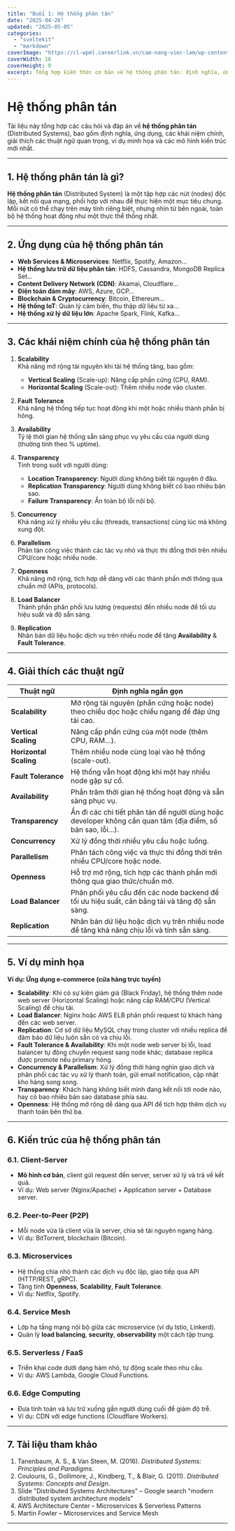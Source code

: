 ```yaml
---
title: "Buổi 1: Hệ thống phân tán"
date: "2025-04-26"
updated: "2025-05-05"
categories:
  - "sveltekit"
  - "markdown"
coverImage: "https://cl-wpml.careerlink.vn/cam-nang-viec-lam/wp-content/uploads/2025/03/26155638/git-la-gi-Distributed-Version-Control-System-1024x902.jpg"
coverWidth: 16
coverHeight: 9
excerpt: Tổng hợp kiến thức cơ bản về hệ thống phân tán: định nghĩa, ứng dụng, khái niệm chính, ví dụ minh họa và các mô hình kiến trúc hiện đại.
---
```



# Hệ thống phân tán

Tài liệu này tổng hợp các câu hỏi và đáp án về **hệ thống phân tán** (Distributed Systems), bao gồm định nghĩa, ứng dụng, các khái niệm chính, giải thích các thuật ngữ quan trọng, ví dụ minh họa và các mô hình kiến trúc mới nhất.

---

## 1. Hệ thống phân tán là gì?

**Hệ thống phân tán** (Distributed System) là một tập hợp các nút (nodes) độc lập, kết nối qua mạng, phối hợp với nhau để thực hiện một mục tiêu chung. Mỗi nút có thể chạy trên máy tính riêng biệt, nhưng nhìn từ bên ngoài, toàn bộ hệ thống hoạt động như một thực thể thống nhất.

---

## 2. Ứng dụng của hệ thống phân tán

- **Web Services & Microservices**: Netflix, Spotify, Amazon…
- **Hệ thống lưu trữ dữ liệu phân tán**: HDFS, Cassandra, MongoDB Replica Set…
- **Content Delivery Network (CDN)**: Akamai, Cloudflare…
- **Điện toán đám mây**: AWS, Azure, GCP…
- **Blockchain & Cryptocurrency**: Bitcoin, Ethereum…
- **Hệ thống IoT**: Quản lý cảm biến, thu thập dữ liệu từ xa…
- **Hệ thống xử lý dữ liệu lớn**: Apache Spark, Flink, Kafka…

---

## 3. Các khái niệm chính của hệ thống phân tán

1. **Scalability**  
   Khả năng mở rộng tài nguyên khi tải hệ thống tăng, bao gồm:
   - **Vertical Scaling** (Scale-up): Nâng cấp phần cứng (CPU, RAM).
   - **Horizontal Scaling** (Scale-out): Thêm nhiều node vào cluster.

2. **Fault Tolerance**  
   Khả năng hệ thống tiếp tục hoạt động khi một hoặc nhiều thành phần bị hỏng.

3. **Availability**  
   Tỷ lệ thời gian hệ thống sẵn sàng phục vụ yêu cầu của người dùng (thường tính theo % uptime).

4. **Transparency**  
   Tính trong suốt với người dùng:
   - **Location Transparency**: Người dùng không biết tài nguyên ở đâu.
   - **Replication Transparency**: Người dùng không biết có bao nhiêu bản sao.
   - **Failure Transparency**: Ẩn toàn bộ lỗi nội bộ.

5. **Concurrency**  
   Khả năng xử lý nhiều yêu cầu (threads, transactions) cùng lúc mà không xung đột.

6. **Parallelism**  
   Phân tán công việc thành các tác vụ nhỏ và thực thi đồng thời trên nhiều CPU/core hoặc nhiều node.

7. **Openness**  
   Khả năng mở rộng, tích hợp dễ dàng với các thành phần mới thông qua chuẩn mở (APIs, protocols).

8. **Load Balancer**  
   Thành phần phân phối lưu lượng (requests) đến nhiều node để tối ưu hiệu suất và độ sẵn sàng.

9. **Replication**  
   Nhân bản dữ liệu hoặc dịch vụ trên nhiều node để tăng **Availability** & **Fault Tolerance**.

---

## 4. Giải thích các thuật ngữ

| Thuật ngữ             | Định nghĩa ngắn gọn                                                                                                                                                 |
|-----------------------|--------------------------------------------------------------------------------------------------------------------------------------------------------------------|
| **Scalability**       | Mở rộng tài nguyên (phần cứng hoặc node) theo chiều dọc hoặc chiều ngang để đáp ứng tải cao.                                                                       |
| **Vertical Scaling**  | Nâng cấp phần cứng của một node (thêm CPU, RAM…).                                                                                                                   |
| **Horizontal Scaling**| Thêm nhiều node cùng loại vào hệ thống (scale-out).                                                                                                                |
| **Fault Tolerance**   | Hệ thống vẫn hoạt động khi một hay nhiều node gặp sự cố.                                                                                                           |
| **Availability**      | Phần trăm thời gian hệ thống hoạt động và sẵn sàng phục vụ.                                                                                                        |
| **Transparency**      | Ẩn đi các chi tiết phân tán để người dùng hoặc developer không cần quan tâm (địa điểm, số bản sao, lỗi…).                                                          |
| **Concurrency**       | Xử lý đồng thời nhiều yêu cầu hoặc luồng.                                                                                                                           |
| **Parallelism**       | Phân tách công việc và thực thi đồng thời trên nhiều CPU/core hoặc node.                                                                                            |
| **Openness**          | Hỗ trợ mở rộng, tích hợp các thành phần mới thông qua giao thức/chuẩn mở.                                                                                          |
| **Load Balancer**     | Phân phối yêu cầu đến các node backend để tối ưu hiệu suất, cân bằng tải và tăng độ sẵn sàng.                                                                       |
| **Replication**       | Nhân bản dữ liệu hoặc dịch vụ trên nhiều node để tăng khả năng chịu lỗi và tính sẵn sàng.                                                                           |

---

## 5. Ví dụ minh họa

**Ví dụ: Ứng dụng e-commerce (cửa hàng trực tuyến)**

- **Scalability**: Khi có sự kiện giảm giá (Black Friday), hệ thống thêm node web server (Horizontal Scaling) hoặc nâng cấp RAM/CPU (Vertical Scaling) để chịu tải.
- **Load Balancer**: Nginx hoặc AWS ELB phân phối request từ khách hàng đến các web server.
- **Replication**: Cơ sở dữ liệu MySQL chạy trong cluster với nhiều replica để đảm bảo dữ liệu luôn sẵn có và chịu lỗi.
- **Fault Tolerance & Availability**: Khi một node web server bị lỗi, load balancer tự động chuyển request sang node khác; database replica được promote nếu primary hỏng.
- **Concurrency & Parallelism**: Xử lý đồng thời hàng nghìn giao dịch và phân phối các tác vụ xử lý thanh toán, gửi email notification, cập nhật kho hàng song song.
- **Transparency**: Khách hàng không biết mình đang kết nối tới node nào, hay có bao nhiêu bản sao database phía sau.
- **Openness**: Hệ thống mở rộng dễ dàng qua API để tích hợp thêm dịch vụ thanh toán bên thứ ba.

---

## 6. Kiến trúc của hệ thống phân tán

### 6.1. Client-Server
- **Mô hình cơ bản**, client gửi request đến server, server xử lý và trả về kết quả.
- Ví dụ: Web server (Nginx/Apache) + Application server + Database server.

### 6.2. Peer-to-Peer (P2P)
- Mỗi node vừa là client vừa là server, chia sẻ tài nguyên ngang hàng.
- Ví dụ: BitTorrent, blockchain (Bitcoin).

### 6.3. Microservices
- Hệ thống chia nhỏ thành các dịch vụ độc lập, giao tiếp qua API (HTTP/REST, gRPC).
- Tăng tính **Openness**, **Scalability**, **Fault Tolerance**.
- Ví dụ: Netflix, Spotify.

### 6.4. Service Mesh
- Lớp hạ tầng mạng nội bộ giữa các microservice (ví dụ Istio, Linkerd).
- Quản lý **load balancing**, **security**, **observability** một cách tập trung.

### 6.5. Serverless / FaaS
- Triển khai code dưới dạng hàm nhỏ, tự động scale theo nhu cầu.
- Ví dụ: AWS Lambda, Google Cloud Functions.

### 6.6. Edge Computing
- Đưa tính toán và lưu trữ xuống gần người dùng cuối để giảm độ trễ.
- Ví dụ: CDN với edge functions (Cloudflare Workers).

---

## 7. Tài liệu tham khảo

1. Tanenbaum, A. S., & Van Steen, M. (2016). *Distributed Systems: Principles and Paradigms*.  
2. Coulouris, G., Dollimore, J., Kindberg, T., & Blair, G. (2011). *Distributed Systems: Concepts and Design*.  
3. Slide "Distributed Systems Architectures" – Google search "modern distributed system architecture models"  
4. AWS Architecture Center – Microservices & Serverless Patterns  
5. Martin Fowler – Microservices and Service Mesh  

---
